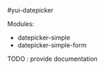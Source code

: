 #yui-datepicker

Modules:

* datepicker-simple
* datepicker-simple-form

TODO : provide documentation